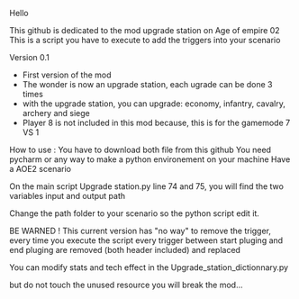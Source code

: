 Hello

This github is dedicated to the mod upgrade station on Age of empire 02
This is a script you have to execute to add the triggers into your scenario

Version 0.1

- First version of the mod
- The wonder is now an upgrade station, each ugrade can be done 3 times
- with the upgrade station, you can upgrade: economy, infantry, cavalry, archery and siege
- Player 8 is not included in this mod because, this is for the gamemode 7 VS 1

How to use :
You have to download both file from this github
You need pycharm or any way to make a python environement on your machine
Have a AOE2 scenario 

On the main script Upgrade station.py line 74 and 75, you will find the two variables input and output path

Change the path folder to your scenario so the python script edit it.

BE WARNED ! This current version has "no way" to remove the trigger, every time you execute the script every trigger between start pluging and end pluging are removed (both header included) and replaced

You can modify stats and tech effect in the Upgrade_station_dictionnary.py

but do not touch the unused resource you will break the mod...
